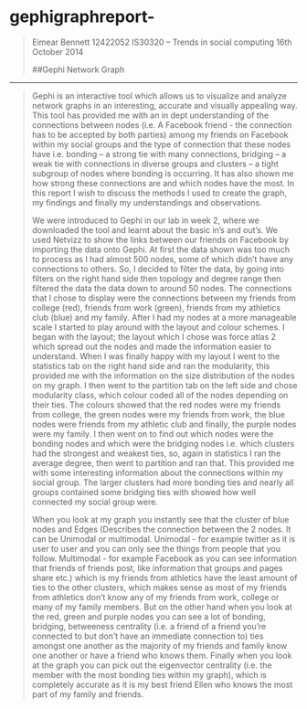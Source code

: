 gephigraphreport-
=================
> Eimear Bennett
> 12422052
> IS30320 – Trends in social computing
> 16th October 2014
>
> ##Gephi Network Graph
-------------
>
>
> <p> Gephi is an interactive tool which allows us to visualize and analyze network graphs in
> an interesting, accurate and visually appealing way. This tool has provided me with an
> in dept understanding of the connections between nodes (i.e. A Facebook friend - the
> connection has to be accepted by both parties) among my friends on Facebook within
> my social groups and the type of connection that these nodes have i.e. bonding – a
> strong tie with many connections, bridging – a weak tie with connections in diverse
> groups and clusters – a tight subgroup of nodes where bonding is occurring. It has
> also shown me how strong these connections are and which nodes have the most. In
> this report I wish to discuss the methods I used to create the graph, my findings and
> finally my understandings and observations. </p> 
> 
>
> <p> We were introduced to Gephi in our lab in week 2, where we downloaded the tool and
> learnt about the basic in’s and out’s. We used Netvizz to show the links between our
> friends on Facebook by importing the data onto Gephi. At first the data shown was too
> much to process as I had almost 500 nodes, some of which didn’t have any connections
> to others. So, I decided to filter the data, by going into filters on the right hand side then
> topology and degree range then filtered the data the data down to around 50 nodes. The
> connections that I chose to display were the connections between my friends from
> college (red), friends from work (green), friends from my athletics club (blue) and my
> family. After I had my nodes at a more manageable scale I started to play around with
> the layout and colour schemes. I began with the layout; the layout which I chose was
> force atlas 2 which spread out the nodes and made the information easier to
> understand. When I was finally happy with my layout I went to the statistics tab on the
> right hand side and ran the modularity, this provided me with the information on the
> size distribution of the nodes on my graph. I then went to the partition tab on the left
> side and chose modularity class, which colour coded all of the nodes depending on their
> ties. The colours showed that the red nodes were my friends from college, the green
> nodes were my friends from work, the blue nodes were friends from my athletic club
> and finally, the purple nodes were my family. I then went on to find out which nodes
> were the bonding nodes and which were the bridging nodes i.e. which clusters had the
> strongest and weakest ties, so, again in statistics I ran the average degree, then went to
> partition and ran that. This provided me with some interesting information about the
> connections within my social group. The larger clusters had more bonding ties and
> nearly all groups contained some bridging ties with showed how well connected my
> social group were. </p> 
> 
> 
> <p> When you look at my graph you instantly see that the cluster of blue nodes and Edges
> (Describes the connection between the 2 nodes. It can be Unimodal or multimodal.
> Unimodal - for example twitter as it is user to user and you can only see the things
> from people that you follow. Multimodal - for example Facebook as you can see
> information that friends of friends post, like information that groups and pages
> share etc.) which is my friends from athletics have the least amount of ties to the other
> clusters, which makes sense as most of my friends from athletics don’t know any of my
> friends from work, college or many of my family members. But on the other hand when
> you look at the red, green and purple nodes you can see a lot of bonding, bridging,
> betweeness centrality (i.e. a friend of a friend you’re connected to but don’t have an
> immediate connection to) ties amongst one another as the majority of my friends and
> family know one another or have a friend who knows them. Finally when you look at
> the graph you can pick out the eigenvector centrality (i.e. the member with the most
> bonding ties within my graph), which is completely accurate as it is my best friend
> Ellen who knows the most part of my family and friends. </p> 
